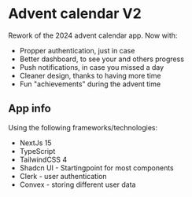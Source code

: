 # Advent calendar V2
Rework of the 2024 advent calendar app. Now with:
- Propper authentication, just in case
- Better dashboard, to see your and others progress
- Push notifications, in case you missed a day
- Cleaner design, thanks to having more time
- Fun "achievements" during the advent time

## App info
Using the following frameworks/technologies:
- NextJs 15
- TypeScript 
- TailwindCSS 4
- Shadcn UI - Startingpoint for most components
- Clerk - user authentication
- Convex - storing different user data 